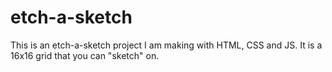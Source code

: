 # etch-a-sketch

This is an etch-a-sketch project I am making with HTML, CSS and JS. It is a 16x16 grid that you can "sketch" on.